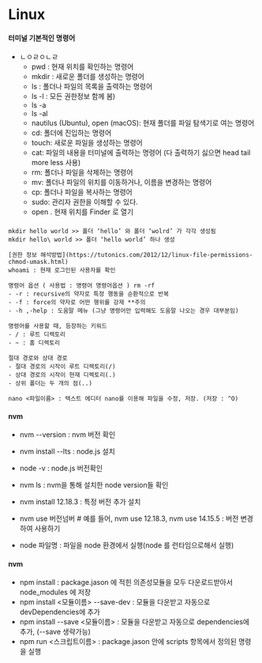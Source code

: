# Linux


#### 터미널 기본적인 명령어
- ㄴㅇㄹㅇㄴㄹ
    - pwd : 현재 위치를 확인하는 명령어
    - mkdir : 새로운 폴더를 생성하는 명령어
    - ls : 폴더나 파일의 목록을 출력하는 명령어
    - ls -l : 모든 권한정보 함께 봄)
    - ls -a
    - ls -al
    - nautilus (Ubuntu), open (macOS): 현재 폴더를 파일 탐색기로 여는 명령어
    - cd: 폴더에 진입하는 명령어
    - touch: 새로운 파일을 생성하는 명령어
    - cat: 파일의 내용을 터미널에 출력하는 명령어 (다 출력하기 싫으면 head tail more less 사용)
    - rm: 폴더나 파일을 삭제하는 명령어
    - mv: 폴더나 파일의 위치를 이동하거나, 이름을 변경하는 명령어
    - cp: 폴더나 파일을 복사하는 명령어
    - sudo: 관리자 권한을 이해할 수 있다.
    - open .  현재 위치를 Finder 로 열기

####
	mkdir hello world >> 폴더 ‘hello’ 와 폴더 ‘wolrd’ 가 각각 생성됨
	mkdir hello\ world >> 폴더 ‘hello world’ 하나 생성 

	[권한 정보 해석방법](https://tutonics.com/2012/12/linux-file-permissions-chmod-umask.html)
	whoami : 현재 로그인된 사용자를 확인

	명령어 옵션 ( 사용법 : 명령어 명령어옵션 ) rm -rf
    - -r : recursive의 약자로 특정 행동을 순환적으로 반복
    - -f : force의 약자로 어떤 행위를 강제 **주의
    - -h ,-help : 도움말 메뉴 (그냥 명령어만 입력해도 도움말 나오는 경우 대부분임)

	명령어를 사용할 때, 등장하는 키워드
    - / : 루트 디렉토리
    - ~ : 홈 디렉토리

	절대 경로와 상대 경로
    - 절대 경로의 시작이 루트 디렉토리(/)
    - 상대 경로의 시작이 현재 디렉토리(.)
    - 상위 폴더는 두 개의 점(..)

	nano <파일이름> : 텍스트 에디터 nano를 이용해 파일을 수정, 저장. (저장 : ^O)


#### nvm

- nvm --version : nvm 버전 확인
- nvm install --lts : node.js 설치
- node -v : node.js 버전확인
- nvm ls : nvm을 통해 설치한 node version들 확인
- nvm install 12.18.3 : 특정 버전 추가 설치
- nvm use 버전넘버  # 예를 들어, nvm use 12.18.3,  nvm use 14.15.5 : 버전 변경하여 사용하기

- node 파일명 : 파일을 node 환경에서 실행(node 를 런타임으로해서 실행)

#### nvm

- npm install : package.jason 에 적힌 의존성모듈을 모두 다운로드받아서 node_modules 에 저장
- npm install <모듈이름> --save-dev : 모듈을 다운받고 자동으로 devDependencies에 추가
- npm install --save <모듈이름> : 모듈을 다운받고 자동으로 dependencies에 추가, (--save 생략가능)
- npm run <스크립트이름> : package.jason 안에 scripts 항목에서 정의된 명령을 실행

